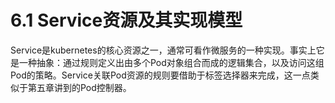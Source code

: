 # 6.1 Service资源及其实现模型

Service是kubernetes的核心资源之一，通常可看作微服务的一种实现。事实上它是一种抽象：通过规则定义出由多个Pod对象组合而成的逻辑集合，以及访问这组Pod的策略。Service关联Pod资源的规则要借助于标签选择器来完成，这一点类似于第五章讲到的Pod控制器。

